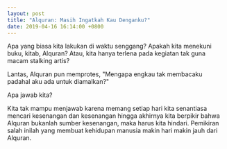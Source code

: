 ```yaml
---
layout: post
title: "Alquran: Masih Ingatkah Kau Denganku?"
date: 2019-04-16 16:14:00 +0800
---
```


Apa yang biasa kita lakukan di waktu senggang? Apakah kita menekuni buku, kitab, Alquran? Atau, kita hanya terlena pada kegiatan tak guna macam stalking artis?

Lantas, Alquran pun memprotes, "Mengapa engkau tak membacaku padahal aku ada untuk diamalkan?"

Apa jawab kita?

Kita tak mampu menjawab karena memang setiap hari kita senantiasa mencari kesenangan dan kesenangan hingga akhirnya kita berpikir bahwa Alquran bukanlah sumber kesenangan, maka harus kita hindari. Pemikiran salah inilah yang membuat kehidupan manusia makin hari makin jauh dari Alquran.